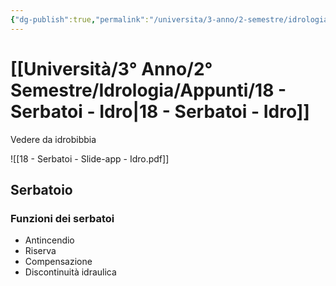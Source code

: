 ```yaml
---
{"dg-publish":true,"permalink":"/universita/3-anno/2-semestre/idrologia/appunti/18-serbatoi-idro/","tags":["UNI"]}
---
```


# [[Università/3° Anno/2° Semestre/Idrologia/Appunti/18 - Serbatoi - Idro\|18 - Serbatoi - Idro]]

Vedere da idrobibbia

![[18 - Serbatoi - Slide-app - Idro.pdf]]


## Serbatoio

### Funzioni dei serbatoi

- Antincendio
- Riserva
- Compensazione
- Discontinuità idraulica









